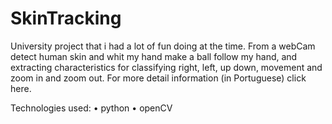 # SkinTracking 
University project that i had a lot of fun doing at the time.
From a webCam detect human skin and whit my hand make a ball follow my hand, and extracting characteristics for classifying right, left, up down, movement and zoom in and zoom out.
For more detail information (in Portuguese) click here.

Technologies used: 
•	python 
•	openCV

